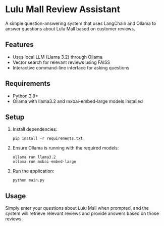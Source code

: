# Lulu Mall Review Assistant

A simple question-answering system that uses LangChain and Ollama to answer questions about Lulu Mall based on customer reviews.

## Features

- Uses local LLM (Llama 3.2) through Ollama
- Vector search for relevant reviews using FAISS
- Interactive command-line interface for asking questions

## Requirements

- Python 3.9+
- Ollama with llama3.2 and mxbai-embed-large models installed

## Setup

1. Install dependencies:
   ```
   pip install -r requirements.txt
   ```

2. Ensure Ollama is running with the required models:
   ```
   ollama run llama3.2
   ollama run mxbai-embed-large
   ```

3. Run the application:
   ```
   python main.py
   ```

## Usage

Simply enter your questions about Lulu Mall when prompted, and the system will retrieve relevant reviews and provide answers based on those reviews. 